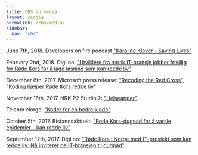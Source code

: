 ```yaml
---
title: CBS in media
layout: single
permalink: /cbs/media/
sidebar:
  nav: "cbs"
---
```



June 7th, 2018. Developers on fire podcast ["Karoline Klever - Saving Lives"](http://developeronfire.com/podcast/episode-345-karoline-klever-saving-lives) 

February 2nd, 2018. Digi.no: ["Utviklere fra norsk IT-bransje jobber frivillig for Røde Kors for å lage løsning som kan redde liv"](https://www.digi.no/artikler/utviklere-fra-norsk-it-bransje-jobber-frivillig-for-rode-kors-for-a-lage-losning-som-kan-redde-liv/428348) 

December 6th, 2017. Microsoft press release: ["Recoding the Red Cross"](https://news.microsoft.com/europe/features/recoding-the-red-cross/), ["Koding hjelper Røde Kors redde liv"](http://www.mynewsdesk.com/no/microsoft-norge/pressreleases/omkoding-av-roede-kors-2317982) 

November 16th, 2017. NRK P2 Studio 2: ["Helseapper"](https://radio.nrk.no/serie/studio-2-p2/MKRV20017917/16-11-2017#t=57m14s) 

Telenor Norge: ["Koder for en bedre klode"](https://www.telenor.no/om/samfunnsansvar/artikler/codeathon.jsp) 

October 5th, 2017. Bistandsaktuelt: ["Røde Kors-dugnad for å varsle epidemier – kan redde liv"](https://www.bistandsaktuelt.no/nyheter/2017/dugnad-for-epidemi-varsling/) 

September 12th, 2017. Digi.no: ["Røde Kors i Norge med IT-prosjekt som kan redde liv: Nå inviterer de IT-bransjen til dugnad"](https://www.digi.no/artikler/rode-kors-i-norge-med-it-prosjekt-som-kan-redde-liv-na-inviterer-de-it-bransjen-til-dugnad/405602) 
